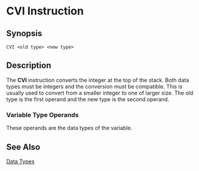 # CVI Instruction

## Synopsis

```
CVI <old type> <new type>
```

## Description

The **CVI** instruction converts the integer at the top of the stack.
Both data types must be integers and the conversion must be compatible.
This is usually used to convert from a smaller integer to one of larger size.
The old type is the first operand and the new type is the second operand.

### Variable Type Operands

These operands are the data types of the variable.

## See Also

[Data Types](/icode/types)
